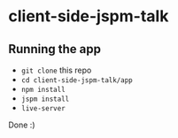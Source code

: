 # client-side-jspm-talk

## Running the app

- `git clone` this repo
- `cd client-side-jspm-talk/app`
- `npm install`
- `jspm install`
- `live-server`

Done :)
